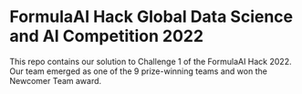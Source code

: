 # FormulaAI Hack Global Data Science and AI Competition 2022
This repo contains our solution to Challenge 1 of the FormulaAI Hack 2022. Our team emerged as one of the 9 prize-winning teams and won the Newcomer Team award.
